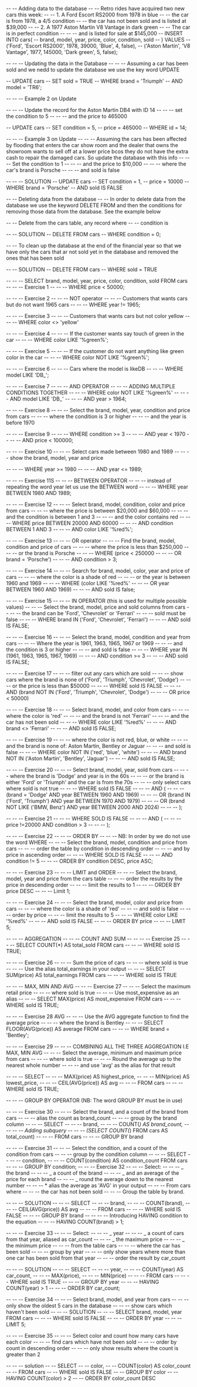 -- -- Adding data to the database
-- -- Retro rides have acquired two new cars this week:
-- -- 1. A Ford Escort RS2000 from 1978 in blue
-- -- the car is from 1978, a 4/5 condition
-- -- the car has not been sold and is listed at $39,000
-- -- 2. A 1977 Aston Martin V8 Vantage in dark green
-- -- The car is in perfect condition
-- -- -- and is listed for sale at $145,000
-- INSERT INTO cars(
-- brand, model, year, price, color, condition, sold
-- ) VALUES
-- ('Ford', 'Escort RS2000', 1978, 39000, 'Blue', 4, false),
-- ('Aston Martin', 'V8 Vantage', 1977, 145000, 'Dark green', 5, false);

-- -- -- Updating the data in the Database
-- -- -- Assuming a car has been sold and we nedd to update the database we use the key word UPDATE

-- UPDATE cars
-- SET sold = TRUE
-- WHERE brand = 'Triumph'
-- AND model = 'TR6';

-- -- -- Example 2 on Update

-- -- -- Update the record for the Aston Martin DB4 with ID 14
-- -- -- set the condition to 5
-- -- -- and the price to 465000

-- UPDATE cars
-- SET condition = 5,
-- price = 465000
-- WHERE id = 14;

-- -- -- Example 3 on Update
-- -- -- Assuming the cars has been affected by flooding that enters the car show room and the dealer that owns the showroom wants to sell off at a lower price bcos they do not have the extra cash to repair the damaged cars. So update the database with this info
-- -- -- Set the condition to 1
-- -- -- and the price to $10,000
-- -- -- where the car's brand is Porsche
-- -- -- and sold is false

-- -- -- SOLUTION
-- UPDATE cars
-- SET condition = 1,
-- price = 10000
-- WHERE brand = 'Porsche'
-- AND sold IS FALSE

-- -- Deleting data from the database
-- -- In order to delete data from the database we use the keyword DELETE FROM and then the conditions for removing those data from the database. See the example below

-- -- Delete from the cars table, any record where
-- -- condition is

-- -- SOLUTION
-- DELETE FROM cars
-- WHERE condition = 0;

-- -- To clean up the database at the end of the financial year so that we have only the cars that ar not sold yet in the database and removed the ones that has been sold

-- -- SOLUTION
-- DELETE FROM cars
-- WHERE sold = TRUE

-- -- -- SELECT brand, model, year, price, color, condition, sold FROM cars
-- -- -- Exercise 1
-- -- -- WHERE price < 50000;

-- -- -- Exercise 2
-- -- -- NOT operator
-- -- -- Customers that wants cars but do not want 1965 cars
-- -- -- WHERE year != 1965;

-- -- -- Exercise 3
-- -- -- Customers that wants cars but not color yellow
-- -- -- WHERE color <> 'yellow'

-- -- -- Exercise 4
-- -- -- If the customer wants say touch of green in the car
-- -- -- WHERE color LIKE '%green%';

-- -- -- Exercise 5
-- -- -- If the customer do not want anything like green color in the car
-- -- -- WHERE color NOT LIKE '%green%';

-- -- -- Exercise 6
-- -- -- Cars where the model is likeDB
-- -- -- WHERE model LIKE 'DB\_';

-- -- -- Exercise 7
-- -- -- AND OPERATOR
-- -- -- ADDING MULTIPLE CONDITIONS TOGETHER
-- -- -- WHERE color NOT LIKE '%green%'
-- -- -- AND model LIKE 'DB\_'
-- -- -- AND year > 1964;

-- -- -- Exercise 8
-- -- -- Select the brand, model, year, condition and price from cars
-- -- -- where the condition is 3 or higher
-- -- -- and the year is before 1970

-- -- -- Exercise 9
-- -- -- WHERE condition >= 3
-- -- -- AND year < 1970
-- -- -- AND price < 100000;

-- -- -- Exercise 10
-- -- -- Select cars made between 1980 and 1989
-- -- -- show the brand, model, year and price

-- -- -- WHERE year >= 1980
-- -- -- AND year <= 1989;

-- -- -- Exercise 11S
-- -- -- BETWEEN OPERATOR
-- -- -- instead of repeating the word year let us use the BETWEEN word
-- -- -- WHERE year BETWEEN 1980 AND 1989;

-- -- -- Exercise 12
-- -- -- Select brand, model, condition, color and price from cars
-- -- -- where the price is between $20,000 and $60,000
-- -- -- and the condition is between 1 and 3
-- -- -- and the color contains red
-- -- -- WHERE price BETWEEN 20000 AND 60000
-- -- -- AND condition BETWEEN 1 AND 3
-- -- -- AND color LIKE '%red%';

-- -- -- Exercise 13
-- -- -- OR operator
-- -- -- Find the brand, model, condition and price of cars
-- -- -- where the price is less than $250,000
-- -- -- or the brand is Porsche
-- -- -- WHERE (price < 250000
-- -- -- OR brand = 'Porsche')
-- -- -- AND condition > 3;

-- -- -- Exercise 14
-- -- -- Search for brand, model, color, year and price of cars
-- -- -- where the color is a shade of red
-- -- -- or the year is between 1960 and 1969
-- -- -- WHERE (color LIKE '%red%'
-- -- -- OR year BETWEEN 1960 AND 1969)
-- -- -- AND sold IS false;

-- -- -- Exercise 15
-- -- -- IN OPERATOR (this is used for multiple possible values)
-- -- -- Select the brand, model, price and sold columns from cars
-- -- -- the brand can be 'Ford', 'Chevrolet' or 'Ferrari'
-- -- -- sold must be false
-- -- -- WHERE brand IN ('Ford', 'Chevrolet', 'Ferrari')
-- -- -- AND sold IS FALSE;

-- -- -- Exercise 16
-- -- -- Select the brand, model, condition and year from cars
-- -- -- Where the year is 1961, 1963, 1965, 1967 or 1969
-- -- -- and the condition is 3 or higher
-- -- -- and sold is false
-- -- -- WHERE year IN (1961, 1963, 1965, 1967, 1969)
-- -- -- AND condition >= 3
-- -- -- AND sold IS FALSE;

-- -- -- Exercise 17
-- -- -- filter out any cars which are sold
-- -- -- show cars where the brand is none of ('Ford', 'Triumph', 'Chevrolet', 'Dodge')
-- -- -- or the price is less than $50000
-- -- -- WHERE sold IS FALSE
-- -- -- AND (brand NOT IN ('Ford', 'Triumph', 'Chevrolet', 'Dodge')
-- -- -- OR price < 50000)

-- -- -- Exercise 18
-- -- -- Select brand, model, and color from cars
-- -- -- where the color is 'red'
-- -- -- and the brand is not 'Ferrari'
-- -- -- and the car has not been sold
-- -- -- WHERE color LIKE '%red%'
-- -- -- AND brand <> 'Ferrari'
-- -- -- AND sold IS FALSE;

-- -- -- Exercise 19
-- -- -- where the color is not red, blue, or white
-- -- -- and the brand is none of: Aston Martin, Bentley or Jaguar
-- -- -- and sold is false
-- -- -- WHERE color NOT IN ('red', 'blue', 'white')
-- -- -- AND brand NOT IN ('Aston Martin', 'Bentley', 'Jaguar')
-- -- -- AND sold IS FALSE;

-- -- -- Exercise 20
-- -- -- Select brand, model, year, sold from cars
-- -- -- where the brand is 'Dodge' and year is in the 60s
-- -- -- or the brand is either 'Ford' or 'Triumph' and the car is from the 70s
-- -- -- only select cars where sold is not true
-- -- -- WHERE sold IS FALSE
-- -- -- AND (
-- -- -- (brand = 'Dodge' AND year BETWEEN 1960 AND 1969)
-- -- -- OR (brand IN ('Ford', 'Triumph') AND year BETWEEN 1970 AND 1979)
-- -- -- OR (brand NOT LIKE ('BMW, Benz') AND year BETWEEN 2000 AND 2024)
-- -- -- );

-- -- -- Exercise 21
-- -- -- WHERE SOLD IS FALSE
-- -- -- AND (
-- -- -- price !=20000 AND condition > 3
-- -- -- );

-- -- -- Exercise 22
-- -- -- ORDER BY
-- -- -- NB: In order by we do not use the word WHERE
-- -- -- Select the brand, model, condition and price from cars
-- -- -- order the table by condition in descending order
-- -- -- and by price in ascending order
-- -- -- WHERE SOLD IS FALSE
-- -- -- AND condition != 5
-- -- -- ORDER BY condition DESC, price ASC;

-- -- -- Exercise 23
-- -- -- LIMIT and ORDER
-- -- -- Select the brand, model, year and price from the cars table
-- -- -- order the results by the price in descending order
-- -- -- limit the results to 1
-- -- -- ORDER BY price DESC
-- -- -- Limit 1;

-- -- -- Exercise 24
-- -- -- Select the brand, model, color and price from cars
-- -- -- where the color is a shade of 'red'
-- -- -- and sold is false
-- -- -- order by price
-- -- -- limit the results to 5
-- -- -- WHERE color LIKE '%red%'
-- -- -- AND sold IS FALSE
-- -- -- ORDER BY price
-- -- -- LIMIT 5;

-- -- -- AGGREGATION
-- -- -- COUNT AND SUM
-- -- -- -- Exercise 25
-- -- -- SELECT COUNT(\*) AS total_sold FROM cars
-- -- -- WHERE sold IS TRUE;

-- -- -- Exercise 26
-- -- -- Sum the price of cars
-- -- -- where sold is true
-- -- -- Use the alias total_earnings in your output
-- -- -- SELECT SUM(price) AS total_earnings FROM cars
-- -- -- WHERE sold IS TRUE

-- -- -- MAX, MIN AND AVG
-- -- -- Exercise 27
-- -- -- Select the maximum retail price
-- -- -- where sold is true
-- -- -- Use most_expensive as an alias
-- -- -- SELECT MAX(price) AS most_expensive FROM cars
-- -- -- WHERE sold IS TRUE;

-- -- -- Exercise 28 AVG
-- -- -- Use the AVG aggregate function to find the average price
-- -- -- where the brand is Bentley
-- -- -- SELECT FLOOR(AVG(price)) AS average FROM cars
-- -- -- WHERE brand = 'Bentley';

-- -- -- Exercise 29
-- -- -- COMBINING ALL THE THREE AGGREGATION I.E MAX, MIN AVG
-- -- -- Select the average, minimum and maximum price from cars
-- -- -- where sold is true
-- -- -- Round the average up to the nearest whole number
-- -- -- and use 'avg' as the alias for that result

-- -- -- SELECT
-- -- -- MAX(price) AS highest_price,
-- -- -- MIN(price) AS lowest_price,
-- -- -- CEIL(AVG(price)) AS avg
-- -- -- FROM cars
-- -- -- WHERE sold IS TRUE;

-- -- -- GROUP BY OPERATOR (NB: The word GROUP BY must be in use)

-- -- -- Exercise 30
-- -- -- Select the brand, and a count of the brand from cars
-- -- -- alias the count as brand_count
-- -- -- group by the brand column
-- -- -- SELECT
-- -- -- brand,
-- -- -- COUNT(_) AS brand_count,
-- -- -- -- Adding subquery
-- -- -- (SELECT COUNT(_) FROM cars AS total_count)
-- -- -- FROM cars
-- -- -- GROUP BY brand

-- -- -- Exercise 31
-- -- -- Select the condition, and a count of the condition from cars
-- -- -- group by the condition column
-- -- -- SELECT
-- -- -- condition,
-- -- -- COUNT(condition) AS condition_count FROM cars
-- -- -- GROUP BY condition;
-- -- -- Exercise 32
-- -- -- Select:
-- -- -- _ the brand
-- -- -- _ a count of the brand
-- -- -- _ and an average of the price for each brand
-- -- -- _ round the average down to the nearest number
-- -- -- \* alias the average as 'AVG' in your output
-- -- -- From cars where
-- -- -- the car has not been sold
-- -- -- Group the table by brand.

-- -- -- SOLUTION
-- -- -- SELECT
-- -- -- brand,
-- -- -- COUNT(brand),
-- -- -- CEIL(AVG(price)) AS avg
-- -- -- FROM cars
-- -- -- WHERE sold IS FALSE
-- -- -- GROUP BY brand
-- -- -- -- Introducing HAVING condition to the equation
-- -- -- HAVING COUNT(brand) > 1;

-- -- -- Exercise 33
-- -- -- Select:
-- -- -- _ year
-- -- -- _ a count of cars from that year, aliased as car_count
-- -- -- _ the maximum price
-- -- -- _ the minimum price
-- -- -- from the table cars
-- -- -- where the car has been sold
-- -- -- group by year
-- -- -- only show years where more than one car has been sold from that year
-- -- -- order the result by car_count

-- -- -- SOLUTION
-- -- -- SELECT
-- -- -- year,
-- -- -- COUNT(year) AS car_count,
-- -- -- MAX(price),
-- -- -- MIN(price)
-- -- -- FROM cars
-- -- -- WHERE sold IS TRUE
-- -- -- GROUP BY year
-- -- -- HAVING COUNT(year) > 1
-- -- -- ORDER BY car_count;

-- -- -- Exercise 34
-- -- -- Select brand, model, and year from cars
-- -- -- only show the oldest 5 cars in the database
-- -- -- show cars which haven't been sold
-- -- -- SOLUTION
-- -- -- SELECT brand, model, year FROM cars
-- -- -- WHERE sold IS FALSE
-- -- -- ORDER BY year
-- -- -- LIMIT 5;

-- -- -- Exercise 35
-- -- -- Select color and count how many cars have each color
-- -- -- find cars which have not been sold
-- -- -- order by count in descending order
-- -- -- only show results where the count is greater than 2

-- -- -- solution
-- -- SELECT
-- -- color,
-- -- COUNT(color) AS color_count
-- -- FROM cars
-- -- WHERE sold IS FALSE
-- -- GROUP BY color
-- -- HAVING COUNT(color) > 2
-- -- ORDER BY color_count DESC
